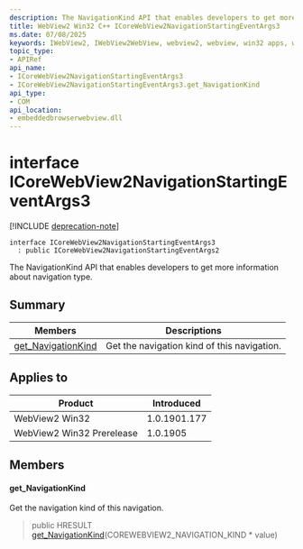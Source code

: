 ```yaml
---
description: The NavigationKind API that enables developers to get more information about navigation type.
title: WebView2 Win32 C++ ICoreWebView2NavigationStartingEventArgs3
ms.date: 07/08/2025
keywords: IWebView2, IWebView2WebView, webview2, webview, win32 apps, win32, edge, ICoreWebView2, ICoreWebView2Controller, browser control, edge html, ICoreWebView2NavigationStartingEventArgs3
topic_type: 
- APIRef
api_name:
- ICoreWebView2NavigationStartingEventArgs3
- ICoreWebView2NavigationStartingEventArgs3.get_NavigationKind
api_type:
- COM
api_location:
- embeddedbrowserwebview.dll
---
```


# interface ICoreWebView2NavigationStartingEventArgs3

[!INCLUDE [deprecation-note](../includes/deprecation-note.md)]

```
interface ICoreWebView2NavigationStartingEventArgs3
  : public ICoreWebView2NavigationStartingEventArgs2
```

The NavigationKind API that enables developers to get more information about navigation type.

## Summary

 Members                        | Descriptions
--------------------------------|---------------------------------------------
[get_NavigationKind](#get_navigationkind) | Get the navigation kind of this navigation.

## Applies to

Product                         | Introduced
--------------------------------|---------------------------------------------
WebView2 Win32            |    1.0.1901.177
WebView2 Win32 Prerelease |    1.0.1905

## Members

#### get_NavigationKind

Get the navigation kind of this navigation.

> public HRESULT [get_NavigationKind](#get_navigationkind)(COREWEBVIEW2_NAVIGATION_KIND * value)

